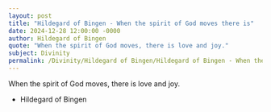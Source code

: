 ```yaml
---
layout: post
title: "Hildegard of Bingen - When the spirit of God moves there is"
date: 2024-12-28 12:00:00 -0000
author: Hildegard of Bingen
quote: "When the spirit of God moves, there is love and joy."
subject: Divinity
permalink: /Divinity/Hildegard of Bingen/Hildegard of Bingen - When the spirit of God moves there is
---
```


When the spirit of God moves, there is love and joy.

- Hildegard of Bingen
